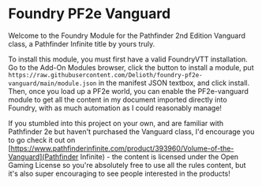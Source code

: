 # Foundry PF2e Vanguard
Welcome to the Foundry Module for the Pathfinder 2nd Edition Vanguard class, a Pathfinder Infinite title by yours truly.

To install this module, you must first have a valid FoundryVTT installation. Go to the Add-On Modules browser, click the button to install a module, put `https://raw.githubusercontent.com/Delioth/foundry-pf2e-vanguard/main/module.json` in the manifest JSON textbox, and click install. Then, once you load up a PF2e world, you can enable the PF2e-vanguard module to get all the content in my document imported directly into Foundry, with as much automation as I could reasonably manage!

If you stumbled into this project on your own, and are familiar with Pathfinder 2e but haven't purchased the Vanguard class, I'd encourage you to go check it out on [https://www.pathfinderinfinite.com/product/393960/Volume-of-the-Vanguard](Pathfinder Infinite) - the content is licensed under the Open Gaming License so you're absolutely free to use all the rules content, but it's also super encouraging to see people interested in the products!
